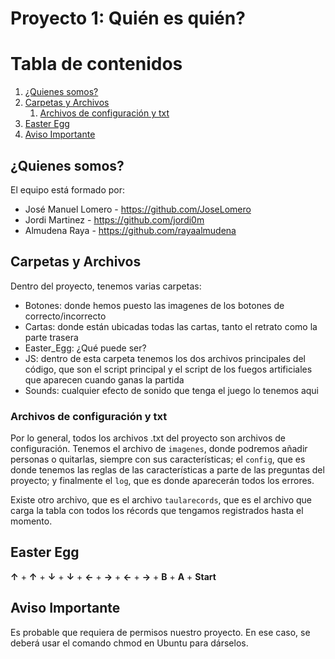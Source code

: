 # Proyecto 1: Quién es quién?

# Tabla de contenidos
1. [¿Quienes somos?](#quienes-somos)
2. [Carpetas y Archivos](#carpetas-archivos)
   1. [Archivos de configuración y txt](#archivos-configuracion)
3. [Easter Egg](#easteregg)
4. [Aviso Importante](#aviso)

## ¿Quienes somos? <a name="quienes-somos"></a>
El equipo está formado por:
- José Manuel Lomero - https://github.com/JoseLomero
- Jordi Martinez - https://github.com/jordi0m
- Almudena Raya - https://github.com/rayaalmudena

## Carpetas y Archivos <a name="carpetas-archivos"></a>
Dentro del proyecto, tenemos varias carpetas:
- Botones: donde hemos puesto las imagenes de los botones de correcto/incorrecto
- Cartas: donde están ubicadas todas las cartas, tanto el retrato como la parte trasera
- Easter_Egg: ¿Qué puede ser?
- JS: dentro de esta carpeta tenemos los dos archivos principales del código, que son el script principal y el script de los fuegos artificiales que aparecen cuando ganas la partida
- Sounds: cualquier efecto de sonido que tenga el juego lo tenemos aqui

### Archivos de configuración y txt <a name="archivos-configuracion"></a>
Por lo general, todos los archivos .txt del proyecto son archivos de configuración. Tenemos el archivo de `imagenes`, donde podremos añadir personas o quitarlas, siempre con sus características; el `config`, que es donde tenemos las reglas de las características a parte de las preguntas del proyecto; y finalmente el `log`, que es donde aparecerán todos los errores.

Existe otro archivo, que es el archivo `taularecords`, que es el archivo que carga la tabla con todos los récords que tengamos registrados hasta el momento.

## Easter Egg <a name="easteregg"></a>
**↑** + **↑** + **↓** + **↓** + **←** + **→** + **←** + **→** + **B** + **A** + **Start**




## Aviso Importante <a name="aviso"></a>
Es probable que requiera de permisos nuestro proyecto. En ese caso, se deberá usar el comando chmod en Ubuntu para dárselos.

